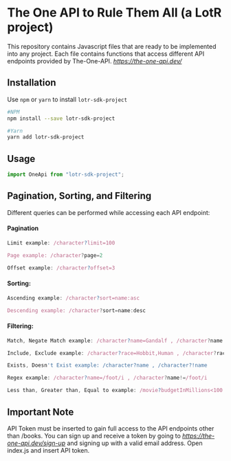 # The One API to Rule Them All (a LotR project)

This repository contains Javascript files that are ready to be implemented into any project. Each file contains functions that access different API endpoints provided by The-One-API.
*https://the-one-api.dev/*

## Installation

Use `npm` or `yarn` to install `lotr-sdk-project`

```bash
#NPM
npm install --save lotr-sdk-project

#Yarn
yarn add lotr-sdk-project
```

## Usage

```javascript
import OneApi from "lotr-sdk-project";
```

## Pagination, Sorting, and Filtering

Different queries can be performed while accessing each API endpoint:

#### Pagination

```javascript
Limit example: /character?limit=100

Page example: /character?page=2

Offset example: /character?offset=3
```

#### Sorting:

```javascript
Ascending example: /character?sort=name:asc

Descending example: /character?sort=name:desc
```

#### Filtering:

```javascript
Match, Negate Match example: /character?name=Gandalf , /character?name!=Frodo

Include, Exclude example: /character?race=Hobbit,Human , /character?race!=Orc,Goblin

Exists, Doesn't Exist example: /character?name , /character?!name

Regex example: /character?name=/foot/i , /character?name!=/foot/i

Less than, Greater than, Equal to example: /movie?budgetInMillions<100 , /movie?academyAwardWins>0 , /movie?runtimeInMinutes>=160
```

## Important Note

API Token must be inserted to gain full access to the API endpoints other than /books. You can sign up and receive a token by going to *https://the-one-api.dev/sign-up* and signing up with a valid email address. Open index.js and insert API token.
